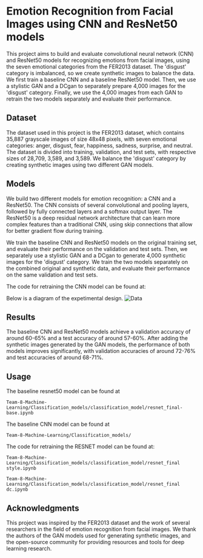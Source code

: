 # Emotion Recognition from Facial Images using CNN and ResNet50 models
This project aims to build and evaluate convolutional neural network (CNN) and ResNet50 models for recognizing emotions from facial images, using the seven emotional categories from the FER2013 dataset. The 'disgust' category is imbalanced, so we create synthetic images to balance the data. We first train a baseline CNN and a baseline ResNet50 model. Then, we use a stylistic GAN and a DCgan to separately prepare 4,000 images for the 'disgust' category. Finally, we use the 4,000 images from each GAN to retrain the two models separately and evaluate their performance.

## Dataset
The dataset used in this project is the FER2013 dataset, which contains 35,887 grayscale images of size 48x48 pixels, with seven emotional categories: anger, disgust, fear, happiness, sadness, surprise, and neutral. The dataset is divided into training, validation, and test sets, with respective sizes of 28,709, 3,589, and 3,589. We balance the 'disgust' category by creating synthetic images using two different GAN models.

## Models
We build two different models for emotion recognition: a CNN and a ResNet50. The CNN consists of several convolutional and pooling layers, followed by fully connected layers and a softmax output layer. The ResNet50 is a deep residual network architecture that can learn more complex features than a traditional CNN, using skip connections that allow for better gradient flow during training. 

We train the baseline CNN and ResNet50 models on the original training set, and evaluate their performance on the validation and test sets. Then, we separately use a stylistic GAN and a DCgan to generate 4,000 synthetic images for the 'disgust' category. We train the two models separately on the combined original and synthetic data, and evaluate their performance on the same validation and test sets.

The code for retraining the CNN model can be found at: 


Below is a diagram of the expetimental design. 
![Data](https://user-images.githubusercontent.com/110945807/233225312-4f75e4c4-0dfe-436c-a06b-3f2454d66d71.png)

## Results
The baseline CNN and ResNet50 models achieve a validation accuracy of around 60-65% and a test accuracy of around 57-60%. After adding the synthetic images generated by the GAN models, the performance of both models improves significantly, with validation accuracies of around 72-76% and test accuracies of around 68-71%.

## Usage
The baseline resnet50 model can be found at 

```Team-8-Machine-Learning/Classification_models/classification_model/resnet_final-base.ipynb```


The baseline CNN model can be found at

```Team-8-Machine-Learning/Classification_models/```


The code for retraining the RESNET model can be found at: 


```Team-8-Machine-Learning/Classification_models/classification_model/resnet_final style.ipynb```


```Team-8-Machine-Learning/Classification_models/classification_model/resnet_final dc.ipynb```

## Acknowledgments
This project was inspired by the FER2013 dataset and the work of several researchers in the field of emotion recognition from facial images. We thank the authors of the GAN models used for generating synthetic images, and the open-source community for providing resources and tools for deep learning research.
